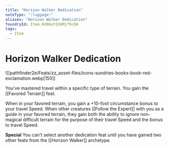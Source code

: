 ```yaml
---
title: "Horizon Walker Dedication"
noteType: ":luggage:"
aliases: "Horizon Walker Dedication"
foundryId: Item.Rd0boYZ49Mjf9cDH
tags:
  - Item
---
```


# Horizon Walker Dedication
![[pathfinder2e/Feats/zz_asset-files/icons-sundries-books-book-red-exclamation.webp|150]]

You've mastered travel within a specific type of terrain. You gain the [[Favored Terrain]] feat.

When in your favored terrain, you gain a +10-foot circumstance bonus to your travel Speed. When other creatures [[Follow the Expert]] with you as a guide in your favored terrain, they gain both the ability to ignore non-magical difficult terrain for the purpose of their travel Speed and the bonus to travel Speed.

**Special** You can't select another dedication feat until you have gained two other feats from the [[Horizon Walker]] archetype.
